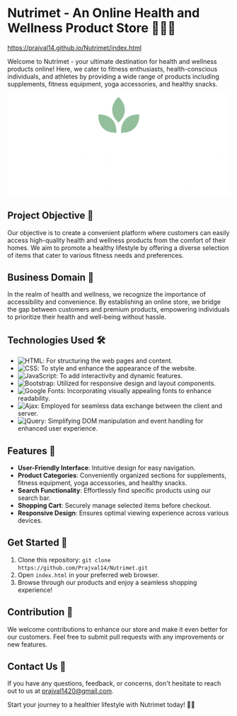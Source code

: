 # Nutrimet - An Online Health and Wellness Product Store 🏋️‍♂️🥗
https://prajval14.github.io/Nutrimet/index.html

Welcome to Nutrimet - your ultimate destination for health and wellness products online! Here, we cater to fitness enthusiasts, health-conscious individuals, and athletes by providing a wide range of products including supplements, fitness equipment, yoga accessories, and healthy snacks.

![Nutrimet Logo](https://raw.githubusercontent.com/Prajval14/Nutrimet/dev/media/images/logo/white.png)

## Project Objective 🎯

Our objective is to create a convenient platform where customers can easily access high-quality health and wellness products from the comfort of their homes. We aim to promote a healthy lifestyle by offering a diverse selection of items that cater to various fitness needs and preferences.

## Business Domain 💼

In the realm of health and wellness, we recognize the importance of accessibility and convenience. By establishing an online store, we bridge the gap between customers and premium products, empowering individuals to prioritize their health and well-being without hassle.

## Technologies Used 🛠️

- ![HTML](https://img.shields.io/badge/-HTML-orange): For structuring the web pages and content.
- ![CSS](https://img.shields.io/badge/-CSS-blue): To style and enhance the appearance of the website.
- ![JavaScript](https://img.shields.io/badge/-JavaScript-yellow): To add interactivity and dynamic features.
- ![Bootstrap](https://img.shields.io/badge/-Bootstrap-purple): Utilized for responsive design and layout components.
- ![Google Fonts](https://img.shields.io/badge/-Google%20Fonts-red): Incorporating visually appealing fonts to enhance readability.
- ![Ajax](https://img.shields.io/badge/-Ajax-green): Employed for seamless data exchange between the client and server.
- ![jQuery](https://img.shields.io/badge/-jQuery-blueviolet): Simplifying DOM manipulation and event handling for enhanced user experience.

## Features 🌟

- **User-Friendly Interface**: Intuitive design for easy navigation.
- **Product Categories**: Conveniently organized sections for supplements, fitness equipment, yoga accessories, and healthy snacks.
- **Search Functionality**: Effortlessly find specific products using our search bar.
- **Shopping Cart**: Securely manage selected items before checkout.
- **Responsive Design**: Ensures optimal viewing experience across various devices.

## Get Started 🚀

1. Clone this repository: `git clone https://github.com/Prajval14/Nutrimet.git`
2. Open `index.html` in your preferred web browser.
3. Browse through our products and enjoy a seamless shopping experience!

## Contribution 🤝

We welcome contributions to enhance our store and make it even better for our customers. Feel free to submit pull requests with any improvements or new features.

## Contact Us 📧

If you have any questions, feedback, or concerns, don't hesitate to reach out to us at [prajval1420@gmail.com](mailto:prajval1420@gmail.com).

Start your journey to a healthier lifestyle with Nutrimet today! 🌿💪
